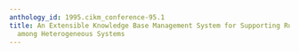 ```yaml
---
anthology_id: 1995.cikm_conference-95.1
title: An Extensible Knowledge Base Management System for Supporting Rule-based Interoperability
  among Heterogeneous Systems
---
```

